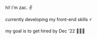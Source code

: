 <p>hi! i'm zac. ✌️</p>
<p>currently developing my front-end skills ⚡️</p>
<p>my goal is to get hired by Dec '22 👨🏻‍💻</p>

<!---
zsibson/zsibson is a ✨ special ✨ repository because its `README.md` (this file) appears on your GitHub profile.
You can click the Preview link to take a look at your changes.
--->
